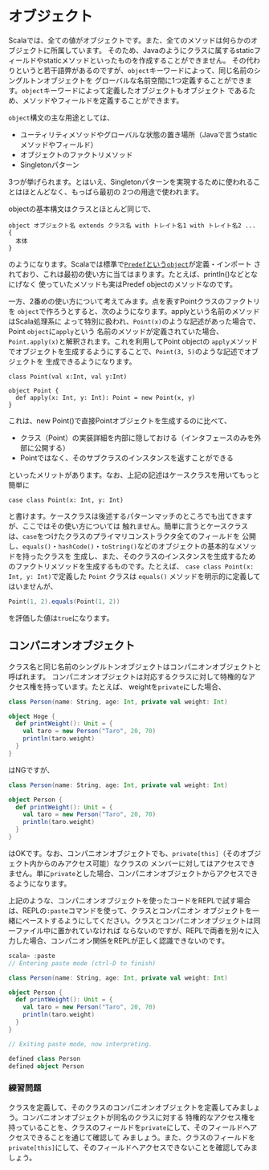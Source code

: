 # オブジェクト

Scalaでは、全ての値がオブジェクトです。また、全てのメソッドは何らかのオブジェクトに所属しています。
そのため、Javaのようにクラスに属するstaticフィールドやstaticメソッドといったものを作成することができません。
その代わりというと若干語弊があるのですが、`object`キーワードによって、同じ名前のシングルトンオブジェクトを
グローバルな名前空間に1つ定義することができます。`object`キーワードによって定義したオブジェクトもオブジェクト
であるため、メソッドやフィールドを定義することができます。

`object`構文の主な用途としては、

* ユーティリティメソッドやグローバルな状態の置き場所（Javaで言うstaticメソッドやフィールド）
* オブジェクトのファクトリメソッド
* Singletonパターン

3つが挙げられます。とはいえ、Singletonパターンを実現するために使われることはほとんどなく、もっぱら最初の
2つの用途で使われます。

objectの基本構文はクラスとほとんど同じで、

```
object オブジェクト名 extends クラス名 with トレイト名1 with トレイト名2 ... {
  本体
}
```

のようになります。Scalaでは標準で[`Predef`という`object`](https://github.com/scala/scala/blob/v2.12.2/src/library/scala/Predef.scala)が定義・インポート
されており、これは最初の使い方に当てはまります。たとえば、println()などとなにげなく
使っていたメソッドも実はPredef objectのメソッドなのです。

一方、2番めの使い方について考えてみます。点を表すPointクラスのファクトリを
`object`で作ろうとすると、次のようになります。applyという名前のメソッドはScala処理系に
よって特別に扱われ、`Point(x)`のような記述があった場合で、Point `object`に`apply`という
名前のメソッドが定義されていた場合、`Point.apply(x)`と解釈されます。これを利用してPoint objectの
`apply`メソッドでオブジェクトを生成するようにすることで、`Point(3, 5)`のような記述でオブジェクトを
生成できるようになります。

```tut
class Point(val x:Int, val y:Int)

object Point {
  def apply(x: Int, y: Int): Point = new Point(x, y)
}
```

これは、new Point()で直接Pointオブジェクトを生成するのに比べて、

* クラス（Point）の実装詳細を内部に隠しておける（インタフェースのみを外部に公開する）
* Pointではなく、そのサブクラスのインスタンスを返すことができる

といったメリットがあります。なお、上記の記述はケースクラスを用いてもっと簡単に

```tut
case class Point(x: Int, y: Int)
```

と書けます。ケースクラスは後述するパターンマッチのところでも出てきますが、ここではその使い方については
触れません。簡単に言うとケースクラスは、`case`をつけたクラスのプライマリコンストラクタ全てのフィールドを
公開し、`equals()`・`hashCode()`・`toString()`などのオブジェクトの基本的なメソッドを持ったクラスを
生成し、また、そのクラスのインスタンスを生成するためのファクトリメソッドを生成するものです。たとえば、
`case class Point(x: Int, y: Int)`で定義した `Point` クラスは `equals()` メソッドを明示的に定義してはいませんが、

```scala
Point(1, 2).equals(Point(1, 2))
```
を評価した値は`true`になります。

## コンパニオンオブジェクト

クラス名と同じ名前のシングルトンオブジェクトはコンパニオンオブジェクトと呼ばれます。
コンパニオンオブジェクトは対応するクラスに対して特権的なアクセス権を持っています。たとえば、
weightを`private`にした場合、

```scala
class Person(name: String, age: Int, private val weight: Int)

object Hoge {
  def printWeight(): Unit = {
    val taro = new Person("Taro", 20, 70)
    println(taro.weight)
  }
}
```

はNGですが、


```scala
class Person(name: String, age: Int, private val weight: Int)

object Person {
  def printWeight(): Unit = {
    val taro = new Person("Taro", 20, 70)
    println(taro.weight)
  }
}
```

はOKです。なお、コンパニオンオブジェクトでも、`private[this]`（そのオブジェクト内からのみアクセス可能）なクラスの
メンバーに対してはアクセスできません。単に`private`とした場合、コンパニオンオブジェクトからアクセスできるようになります。

上記のような、コンパニオンオブジェクトを使ったコードをREPLで試す場合は、REPLの`:paste`コマンドを使って、クラスとコンパニオン
オブジェクトを一緒にペーストするようにしてください。クラスとコンパニオンオブジェクトは同一ファイル中に置かれていなければ
ならないのですが、REPLで両者を別々に入力した場合、コンパニオン関係をREPLが正しく認識できないのです。

```scala
scala> :paste
// Entering paste mode (ctrl-D to finish)

class Person(name: String, age: Int, private val weight: Int)

object Person {
  def printWeight(): Unit = {
    val taro = new Person("Taro", 20, 70)
    println(taro.weight)
  }
}

// Exiting paste mode, now interpreting.

defined class Person
defined object Person
```

### 練習問題

クラスを定義して、そのクラスのコンパニオンオブジェクトを定義してみましょう。コンパニオンオブジェクトが同名のクラスに対する
特権的なアクセス権を持っていることを、クラスのフィールドを`private`にして、そのフィールドへアクセスできることを通じて確認して
みましょう。また、クラスのフィールドを`private[this]`にして、そのフィールドへアクセスできないことを確認してみましょう。
